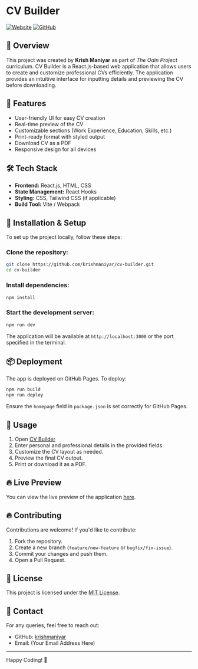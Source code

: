 # CV Builder

[![Website](https://img.shields.io/badge/Live%20Demo-krishmaniyar.github.io/cv--builder-brightgreen)](https://krishmaniyar.github.io/cv-builder/)
[![GitHub](https://img.shields.io/badge/GitHub-krishmaniyar%2Fcv--builder-blue)](https://github.com/krishmaniyar/cv-builder)

## 📌 Overview
This project was created by **Krish Maniyar** as part of *The Odin Project* curriculum.
CV Builder is a React.js-based web application that allows users to create and customize professional CVs efficiently. The application provides an intuitive interface for inputting details and previewing the CV before downloading.

## 🚀 Features
- User-friendly UI for easy CV creation
- Real-time preview of the CV
- Customizable sections (Work Experience, Education, Skills, etc.)
- Print-ready format with styled output
- Download CV as a PDF
- Responsive design for all devices

## 🛠️ Tech Stack
- **Frontend:** React.js, HTML, CSS
- **State Management:** React Hooks
- **Styling:** CSS, Tailwind CSS (if applicable)
- **Build Tool:** Vite / Webpack

## 📂 Installation & Setup
To set up the project locally, follow these steps:

### Clone the repository:
```sh
git clone https://github.com/krishmaniyar/cv-builder.git
cd cv-builder
```

### Install dependencies:
```sh
npm install
```

### Start the development server:
```sh
npm run dev
```

The application will be available at `http://localhost:3000` or the port specified in the terminal.

## 📦 Deployment
The app is deployed on GitHub Pages. To deploy:
```sh
npm run build
npm run deploy
```
Ensure the `homepage` field in `package.json` is set correctly for GitHub Pages.

## 📝 Usage
1. Open [CV Builder](https://krishmaniyar.github.io/cv-builder/)
2. Enter personal and professional details in the provided fields.
3. Customize the CV layout as needed.
4. Preview the final CV output.
5. Print or download it as a PDF.

## 🔥 Live Preview
You can view the live preview of the application [here](https://krishmaniyar.github.io/cv-builder/).

## 🔥 Contributing
Contributions are welcome! If you'd like to contribute:
1. Fork the repository.
2. Create a new branch (`feature/new-feature` or `bugfix/fix-issue`).
3. Commit your changes and push them.
4. Open a Pull Request.

## 📜 License
This project is licensed under the [MIT License](LICENSE).

## 📧 Contact
For any queries, feel free to reach out:
- GitHub: [krishmaniyar](https://github.com/krishmaniyar)
- Email: (Your Email Address Here)

---
Happy Coding! 🚀